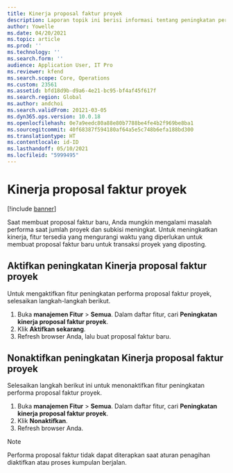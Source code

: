 ```yaml
---
title: Kinerja proposal faktur proyek
description: Laporan topik ini berisi informasi tentang peningkatan performa pada proposal faktur proyek.
author: Yowelle
ms.date: 04/20/2021
ms.topic: article
ms.prod: ''
ms.technology: ''
ms.search.form: ''
audience: Application User, IT Pro
ms.reviewer: kfend
ms.search.scope: Core, Operations
ms.custom: 23561
ms.assetid: bfd18d9b-d9a6-4e21-bc95-bf4af45f617f
ms.search.region: Global
ms.author: andchoi
ms.search.validFrom: 20121-03-05
ms.dyn365.ops.version: 10.0.18
ms.openlocfilehash: 0e7a9eedc80a88e80b7788be4fe4b2f969be8ba1
ms.sourcegitcommit: 40f68387f594180af64a5e5c748b6efa188bd300
ms.translationtype: HT
ms.contentlocale: id-ID
ms.lasthandoff: 05/10/2021
ms.locfileid: "5999495"
---
```

# <a name="project-invoice-proposal-performance"></a>Kinerja proposal faktur proyek

[!include [banner](../includes/banner.md)]

Saat membuat proposal faktur baru, Anda mungkin mengalami masalah performa saat jumlah proyek dan subkisi meningkat. Untuk meningkatkan kinerja, fitur tersedia yang mengurangi waktu yang diperlukan untuk membuat proposal faktur baru untuk transaksi proyek yang diposting.

## <a name="enable-project-invoice-proposal-performance-enhancement"></a>Aktifkan peningkatan Kinerja proposal faktur proyek
Untuk mengaktifkan fitur peningkatan performa proposal faktur proyek, selesaikan langkah-langkah berikut.

1.  Buka **manajemen Fitur** > **Semua**. Dalam daftar fitur, cari **Peningkatan kinerja proposal faktur proyek**.
2.  Klik **Aktifkan sekarang**.
3.  Refresh browser Anda, lalu buat proposal faktur baru.

## <a name="turn-off-project-invoice-proposal-performance-enhancement"></a>Nonaktifkan peningkatan Kinerja proposal faktur proyek
Selesaikan langkah berikut ini untuk menonaktifkan fitur peningkatan performa proposal faktur proyek.

1.  Buka **manajemen Fitur** > **Semua**. Dalam daftar fitur, cari **Peningkatan kinerja proposal faktur proyek**.
2.  Klik **Nonaktifkan**.
3.  Refresh browser Anda.

> [!NOTE]
> Performa proposal faktur tidak dapat diterapkan saat aturan penagihan diaktifkan atau proses kumpulan berjalan.
